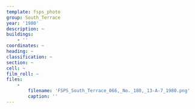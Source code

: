 ```yaml
---
template: fsps_photo
group: South_Terrace
year: '1980'
description: ~
buildings:
    - ''
coordinates: ~
heading: ~
classification: ~
section: ~
cell: ~
film_roll: ~
files:
    -
        filename: 'FSPS_South_Terrace_066,_No._180,_13-A-7_1980.png'
        caption: ''
---
```

